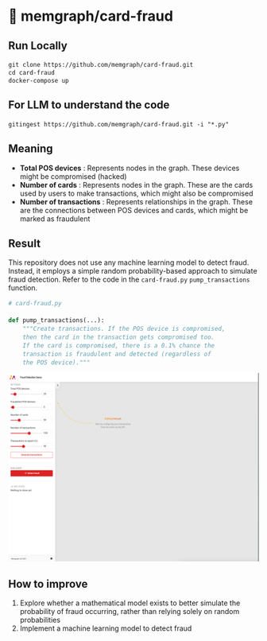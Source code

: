 # 🚀 memgraph/card-fraud

## Run Locally
```shell
git clone https://github.com/memgraph/card-fraud.git
cd card-fraud
docker-compose up
```

## For LLM to understand the code
```shell
gitingest https://github.com/memgraph/card-fraud.git -i "*.py"
```

## Meaning
- **Total POS devices** : Represents nodes in the graph. These devices might be compromised (hacked)
- **Number of cards** : Represents nodes in the graph. These are the cards used by users to make transactions, which might also be compromised
- **Number of transactions** : Represents relationships in the graph. These are the connections between POS devices and cards, which might be marked as fraudulent

## Result
This repository does not use any machine learning model to detect fraud. Instead, it employs a simple random probability-based approach to simulate fraud detection. Refer to the code in the `card-fraud.py` `pump_transactions` function.

```python
# card-fraud.py

def pump_transactions(...):
    """Create transactions. If the POS device is compromised,
    then the card in the transaction gets compromised too.
    If the card is compromised, there is a 0.1% chance the
    transaction is fraudulent and detected (regardless of
    the POS device)."""
```

![alt text](image-7.png)

## How to improve
1. Explore whether a mathematical model exists to better simulate the probability of fraud occurring, rather than relying solely on random probabilities
1. Implement a machine learning model to detect fraud